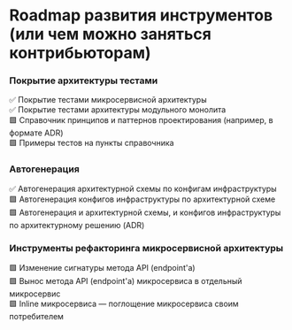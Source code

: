 # Roadmap развития инструментов (или чем можно заняться контрибьюторам)

### Покрытие архитектуры тестами
✅ Покрытие тестами микросервисной архитектуры<br/>
✅ Покрытие тестами архитектуры модульного монолита<br/>
🟩 Справочник принципов и паттернов проектирования (например, в формате ADR)<br/>
🟩 Примеры тестов на пункты справочника<br/>

### Автогенерация
✅ Автогенерация архитектурной схемы по конфигам инфраструктуры<br/>
🟩 Автогенерация конфигов инфраструктуры по архитектурной схеме<br/>
🟩 Автогенерация и архитектурной схемы, и конфигов инфраструктуры по архитектурному решению (ADR)<br/>

### Инструменты рефакторинга микросервисной архитектуры
🟩 Изменение сигнатуры метода API (endpoint'а)<br/>
🟩 Вынос метода API (endpoint'а) микросервиса в отдельный микросервис<br/>
🟩 Inline микросервиса — поглощение микросервиса своим потребителем<br/>

